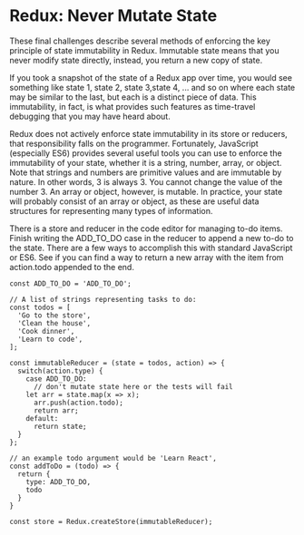 # Redux: Never Mutate State
These final challenges describe several methods of enforcing the key principle of state immutability in Redux. Immutable state means that you never modify state directly, instead, you return a new copy of state.

If you took a snapshot of the state of a Redux app over time, you would see something like state 1, state 2, state 3,state 4, ... and so on where each state may be similar to the last, but each is a distinct piece of data. This immutability, in fact, is what provides such features as time-travel debugging that you may have heard about.

Redux does not actively enforce state immutability in its store or reducers, that responsibility falls on the programmer. Fortunately, JavaScript (especially ES6) provides several useful tools you can use to enforce the immutability of your state, whether it is a string, number, array, or object. Note that strings and numbers are primitive values and are immutable by nature. In other words, 3 is always 3. You cannot change the value of the number 3. An array or object, however, is mutable. In practice, your state will probably consist of an array or object, as these are useful data structures for representing many types of information.


There is a store and reducer in the code editor for managing to-do items. Finish writing the ADD_TO_DO case in the reducer to append a new to-do to the state. There are a few ways to accomplish this with standard JavaScript or ES6. See if you can find a way to return a new array with the item from action.todo appended to the end.
```
const ADD_TO_DO = 'ADD_TO_DO';

// A list of strings representing tasks to do:
const todos = [
  'Go to the store',
  'Clean the house',
  'Cook dinner',
  'Learn to code',
];

const immutableReducer = (state = todos, action) => {
  switch(action.type) {
    case ADD_TO_DO:
      // don't mutate state here or the tests will fail
    let arr = state.map(x => x);
      arr.push(action.todo);
      return arr;
    default:
      return state;
  }
};

// an example todo argument would be 'Learn React',
const addToDo = (todo) => {
  return {
    type: ADD_TO_DO,
    todo
  }
}

const store = Redux.createStore(immutableReducer);
```